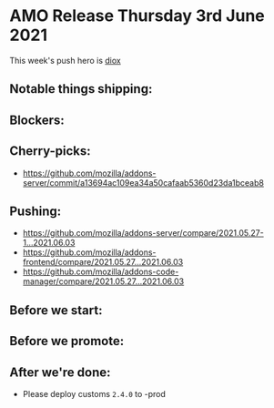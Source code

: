 # AMO Release Thursday 3rd June 2021

This week's push hero is [diox](https://github.com/diox)

## Notable things shipping:

## Blockers:

## Cherry-picks:

- https://github.com/mozilla/addons-server/commit/a13694ac109ea34a50cafaab5360d23da1bceab8

## Pushing:

- https://github.com/mozilla/addons-server/compare/2021.05.27-1...2021.06.03
- https://github.com/mozilla/addons-frontend/compare/2021.05.27...2021.06.03
- https://github.com/mozilla/addons-code-manager/compare/2021.05.27...2021.06.03

## Before we start:

## Before we promote:

## After we're done:

- Please deploy customs `2.4.0` to -prod
